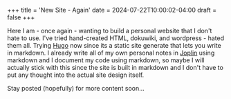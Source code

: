 +++
title = 'New Site - Again'
date = 2024-07-22T10:00:02-04:00
draft = false
+++

Here I am - once again - wanting to build a personal website that I don't hate to use. I've tried hand-created HTML, dokuwiki, and wordpress - hated them all. Trying [Hugo](https://gohugo.io/) now since its a static site generate that lets you write in markdown. I already write all of my own personal notes in [Joplin](https://joplinapp.org/) using markdown and I document my code using markdown, so maybe I will actually stick with this since the site is built in markdown and I don't have to put any thought into the actual site design itself.

Stay posted (hopefully) for more content soon...